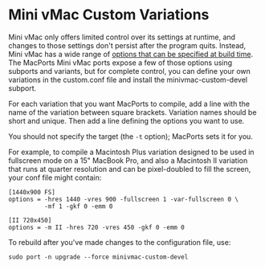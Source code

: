 # Mini vMac Custom Variations

Mini vMac only offers limited control over its settings at runtime, and
changes to those settings don't persist after the program quits. Instead,
Mini vMac has a wide range of [options that can be specified at build
time](http://www.gryphel.org/c/minivmac/options.html#in). The MacPorts Mini
vMac ports expose a few of those options using subports and variants, but
for complete control, you can define your own variations in the custom.conf
file and install the minivmac-custom-devel subport.

For each variation that you want MacPorts to compile, add a line with the
name of the variation between square brackets. Variation names should be
short and unique. Then add a line defining the options you want to use.

You should not specify the target (the `-t` option); MacPorts sets it for
you.

For example, to compile a Macintosh Plus variation designed to be used in
fullscreen mode on a 15" MacBook Pro, and also a Macintosh II variation that
runs at quarter resolution and can be pixel-doubled to fill the screen,
your conf file might contain:

```
[1440x900 FS]
options = -hres 1440 -vres 900 -fullscreen 1 -var-fullscreen 0 \
          -mf 1 -gkf 0 -emm 0

[II 720x450]
options = -m II -hres 720 -vres 450 -gkf 0 -emm 0
```

To rebuild after you've made changes to the configuration file, use:

    sudo port -n upgrade --force minivmac-custom-devel
